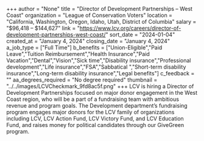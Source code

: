 +++
author = "None"
title = "Director of Development Partnerships – West Coast"
organization = "League of Conservation Voters"
location = "California, Washington, Oregon, Idaho, Utah, District of Columbia"
salary = "$96,418 – $144,627"
link = "https://www.lcv.org/careers/director-of-development-partnerships-west-coast/"
sort_date = "2024-01-04"
created_at = "January 4, 2024"
closing_date = "January 4, 2024"
a_job_type = ["Full Time"]
b_benefits = ["Union-Eligible","Paid Leave","Tuition Reimbursement","Health Insurance","Paid Vacation","Dental","Vision","Sick time","Disability insurance","Professional development","Life insurance","FSA","Sabbatical ","Short-term disability insurance","Long-term disability insurance","Legal benefits"]
c_feedback = ""
aa_degrees_required = "No degree required"
thumbnail = "../../images/LCVCheckmark_9fd8ac5f.png"
+++
LCV is hiring a Director of Development Partnerships focused on major donor engagement in the West Coast region, who will be a part of a fundraising team with ambitious revenue and program goals. The Development department’s fundraising program engages major donors for the LCV family of organizations including LCV, LCV Action Fund, LCV Victory Fund, and LCV Education Fund, and raises money for political candidates through our GiveGreen program.